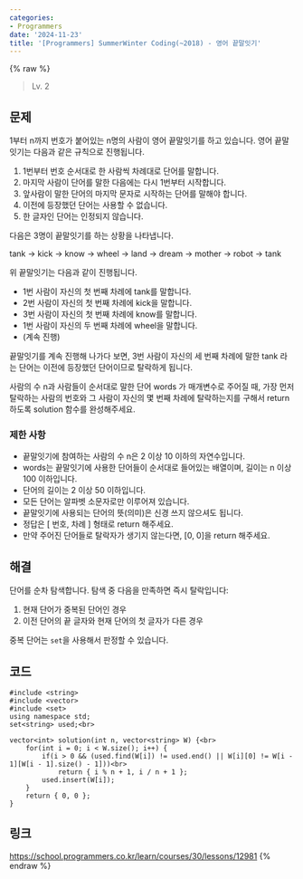```yaml
---
categories:
- Programmers
date: '2024-11-23'
title: '[Programmers] SummerWinter Coding(~2018) - 영어 끝말잇기'
---
```


{% raw %}
> Lv. 2<br>

## 문제
1부터 n까지 번호가 붙어있는 n명의 사람이 영어 끝말잇기를 하고 있습니다. 영어 끝말잇기는 다음과 같은 규칙으로 진행됩니다.

1.  1번부터 번호 순서대로 한 사람씩 차례대로 단어를 말합니다.
2.  마지막 사람이 단어를 말한 다음에는 다시 1번부터 시작합니다.
3.  앞사람이 말한 단어의 마지막 문자로 시작하는 단어를 말해야 합니다.
4.  이전에 등장했던 단어는 사용할 수 없습니다.
5.  한 글자인 단어는 인정되지 않습니다.

다음은 3명이 끝말잇기를 하는 상황을 나타냅니다.

tank → kick → know → wheel → land → dream → mother → robot → tank

위 끝말잇기는 다음과 같이 진행됩니다.

-   1번 사람이 자신의 첫 번째 차례에 tank를 말합니다.
-   2번 사람이 자신의 첫 번째 차례에 kick을 말합니다.
-   3번 사람이 자신의 첫 번째 차례에 know를 말합니다.
-   1번 사람이 자신의 두 번째 차례에 wheel을 말합니다.
-   (계속 진행)

끝말잇기를 계속 진행해 나가다 보면, 3번 사람이 자신의 세 번째 차례에 말한 tank 라는 단어는 이전에 등장했던 단어이므로 탈락하게 됩니다.

사람의 수 n과 사람들이 순서대로 말한 단어 words 가 매개변수로 주어질 때, 가장 먼저 탈락하는 사람의 번호와 그 사람이 자신의 몇 번째 차례에 탈락하는지를 구해서 return 하도록 solution 함수를 완성해주세요.

### 제한 사항
-   끝말잇기에 참여하는 사람의 수 n은 2 이상 10 이하의 자연수입니다.
-   words는 끝말잇기에 사용한 단어들이 순서대로 들어있는 배열이며, 길이는 n 이상 100 이하입니다.
-   단어의 길이는 2 이상 50 이하입니다.
-   모든 단어는 알파벳 소문자로만 이루어져 있습니다.
-   끝말잇기에 사용되는 단어의 뜻(의미)은 신경 쓰지 않으셔도 됩니다.
-   정답은 [ 번호, 차례 ] 형태로 return 해주세요.
-   만약 주어진 단어들로 탈락자가 생기지 않는다면, [0, 0]을 return 해주세요.

## 해결
단어를 순차 탐색합니다. 탐색 중 다음을 만족하면 즉시 탈락입니다:
1. 현재 단어가 중복된 단어인 경우
2. 이전 단어의 끝 글자와 현재 단어의 첫 글자가 다른 경우

중복 단어는 `set`을 사용해서 판정할 수 있습니다.

## 코드
```
#include <string>
#include <vector>
#include <set>
using namespace std;
set<string> used;<br>

vector<int> solution(int n, vector<string> W) {<br>
    for(int i = 0; i < W.size(); i++) {
        if(i > 0 && (used.find(W[i]) != used.end() || W[i][0] != W[i - 1][W[i - 1].size() - 1]))<br>
            return { i % n + 1, i / n + 1 };
        used.insert(W[i]);
    }
    return { 0, 0 };
}
```

## 링크
https://school.programmers.co.kr/learn/courses/30/lessons/12981
{% endraw %}